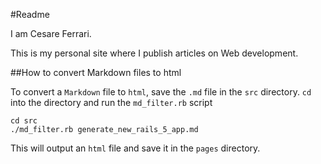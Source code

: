 #Readme

I am Cesare Ferrari.

This is my personal site where I publish articles on Web development.

##How to convert Markdown files to html

To convert a `Markdown` file to `html`, save the `.md` file in the `src` directory.
`cd` into the directory and run the `md_filter.rb` script

```
cd src
./md_filter.rb generate_new_rails_5_app.md
```

This will output an `html` file and save it in the `pages` directory.
